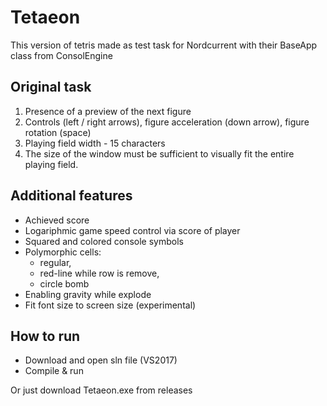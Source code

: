 # Tetaeon
This version of tetris made as test task for Nordcurrent with their BaseApp class from ConsolEngine

## Original task
1. Presence of a preview of the next figure
2. Controls (left / right arrows), figure acceleration (down arrow), figure rotation (space)
3. Playing field width - 15 characters
4. The size of the window must be sufficient to visually fit the entire playing field.

## Additional features
* Achieved score
* Logariphmic game speed control via score of player 
* Squared and colored console symbols
* Polymorphic cells: 
  * regular, 
  * red-line while row is remove, 
  * circle bomb
* Enabling gravity while explode 
* Fit font size to screen size (experimental)

## How to run
* Download and open sln file (VS2017)
* Compile & run

Or just download Tetaeon.exe from releases
